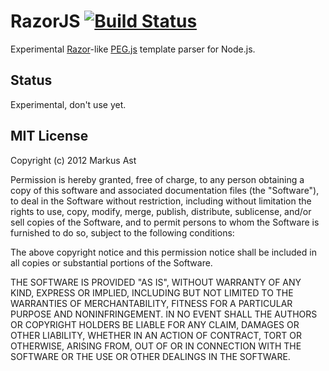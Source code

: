 # RazorJS [![Build Status](https://secure.travis-ci.org/rkusa/razorjs.png)](http://travis-ci.org/rkusa/razorjs)

Experimental [Razor](http://razorengine.codeplex.com/)-like [PEG.js](https://github.com/dmajda/pegjs) template parser for Node.js.

## Status

Experimental, don't use yet.

## MIT License
Copyright (c) 2012 Markus Ast

Permission is hereby granted, free of charge, to any person obtaining a copy of this software and associated documentation files (the "Software"), to deal in the Software without restriction, including without limitation the rights to use, copy, modify, merge, publish, distribute, sublicense, and/or sell copies of the Software, and to permit persons to whom the Software is furnished to do so, subject to the following conditions:

The above copyright notice and this permission notice shall be included in all copies or substantial portions of the Software.

THE SOFTWARE IS PROVIDED "AS IS", WITHOUT WARRANTY OF ANY KIND, EXPRESS OR IMPLIED, INCLUDING BUT NOT LIMITED TO THE WARRANTIES OF MERCHANTABILITY, FITNESS FOR A PARTICULAR PURPOSE AND NONINFRINGEMENT. IN NO EVENT SHALL THE AUTHORS OR COPYRIGHT HOLDERS BE LIABLE FOR ANY CLAIM, DAMAGES OR OTHER LIABILITY, WHETHER IN AN ACTION OF CONTRACT, TORT OR OTHERWISE, ARISING FROM, OUT OF OR IN CONNECTION WITH THE SOFTWARE OR THE USE OR OTHER DEALINGS IN THE SOFTWARE.
